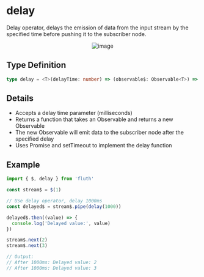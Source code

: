 # delay

Delay operator, delays the emission of data from the input stream by the specified time before pushing it to the subscriber node.

<div style="display: flex; justify-content: center">
  <img src="/delay.drawio.svg" alt="image" >
</div>

## Type Definition

```typescript
type delay = <T>(delayTime: number) => (observable$: Observable<T>) => Observable<T>
```

## Details

- Accepts a delay time parameter (milliseconds)
- Returns a function that takes an Observable and returns a new Observable
- The new Observable will emit data to the subscriber node after the specified delay
- Uses Promise and setTimeout to implement the delay function

## Example

```typescript
import { $, delay } from 'fluth'

const stream$ = $(1)

// Use delay operator, delay 1000ms
const delayed$ = stream$.pipe(delay(1000))

delayed$.then((value) => {
  console.log('Delayed value:', value)
})

stream$.next(2)
stream$.next(3)

// Output:
// After 1000ms: Delayed value: 2
// After 1000ms: Delayed value: 3
```
